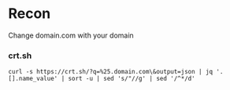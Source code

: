 # Recon

Change domain.com with your domain

### crt.sh
```curl -s https://crt.sh/?q=%25.domain.com\&output=json | jq '.[].name_value' | sort -u | sed 's/"//g' | sed '/^*/d'```
